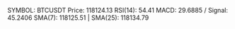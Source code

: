 SYMBOL: BTCUSDT
Price: 118124.13
RSI(14): 54.41
MACD: 29.6885 / Signal: 45.2406
SMA(7): 118125.51 | SMA(25): 118134.79
